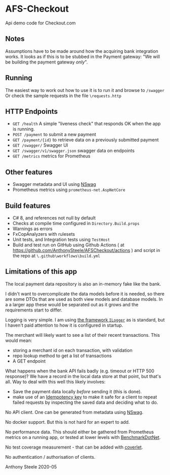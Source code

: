 # AFS-Checkout

Api demo code for Checkout.com

## Notes

Assumptions have to be made around how the acquiring bank integration works. It looks as if this is to be stubbed in the Payment gateway: "We will be building the payment gateway _only_".

## Running

The easiest way to work out how to use it is to run it and browse to `/swagger`
Or check the sample requests in the file `\requests.http`

## HTTP Endpoints

* `GET /health` A simple "liveness check" that responds OK when the app is running.
* `POST /payment` to submit a new payment
* `GET /payment/{id}` to retrieve data on a previously submitted payment
* `GET /swagger/` Swagger UI
* `GET /swagger/v1/swagger.json` swagger data on endpoints
* `GET /metrics`  metrics for Prometheus

## Other features

* Swagger metadata and UI using [NSwag](https://github.com/RicoSuter/NSwag)
* Prometheus metrics using `prometheus-net.AspNetCore`

## Build features

* C# 8, and references not null by default
* Checks at compile time configured in `Directory.Build.props`
* Warnings as errors
* FxCopAnalyzers with rulesets
* Unit tests, and Integration tests using `TestHost`
* Build and test run on GitHub using Github Actions ( at https://github.com/AnthonySteele/AFSCheckout/actions ) and script in the repo at `\.github\workflows\build.yml`

## Limitations of this app

The local payment data repository is also an in-memory fake like the bank.

I didn't want to overcomplicate the data models before it is needed, so there are some DTOs that are used as both view models and database models. In a a larger app these would be separated out as it grows and the requirements start to differ.

Logging is very simple. I am using [the framework `ILogger`](https://docs.microsoft.com/en-us/dotnet/api/microsoft.extensions.logging.ilogger) as is standard, but I haven't paid attention to how it is configured in startup.

The merchant will likely want to see a list of their recent transactions. This would mean:

* storing a merchant id on each transaction, with validation
* repo lookup method to get a list of transactions
* A GET endpoint

What happens when the bank API fails badly (e.g. timeout or HTTP 500 response)?  We have a record in the local data store at that point, but that's all. Way to deal with this well this likely involves:

* Save the payment data locally _before_ sending it (this is done).
* make use of an [Idempotency key](https://stripe.com/docs/api/idempotent_requests) to make it safe for a client to repeat failed requests by inspecting the saved data and deciding what to do.

No API client. One can be generated from metadata using [NSwag](https://github.com/RicoSuter/NSwag).

No docker support. But this is not hard for an expert to add.

No performance data. This should either be gathered from Prometheus metrics on a running app, or tested at lower levels with [BenchmarkDotNet](https://benchmarkdotnet.org/).

No test coverage measurement - that can be added with [coverlet](https://www.hanselman.com/blog/NETCoreCodeCoverageAsAGlobalToolWithCoverlet.aspx).

No authentication / authorisation of clients.

Anthony Steele
2020-05

